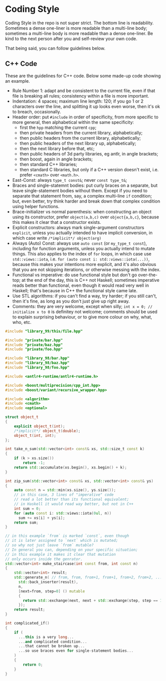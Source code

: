 # Coding Style

Coding Style in the repo is not super strict.
The bottom line is readability.
Sometimes a dense one-liner is more readable than a multi-line body;
sometimes a multi-line body is more readable than a dense one-liner.
Be kind to the next person after you and self-review your own code.

That being said, you can follow guidelines below.

## C++ Code

These are the guidelines for C++ code.
Below some made-up code showing an example.

* Rule Number 1: adapt and be consistent to the current file,
  even if that file is breaking all rules;
  consistency within a file is more important.
* Indentation: 4 spaces; maximum line length: 120;
  if you go 1 or 2 characters over the line,
  and splitting it up looks even worse,
  then it's ok to breach, occasionally.
* Header order:
  put `#include` in order of specificity,
  from more specific to more general,
  then alphabetical within the same specificity:
  * first the `hpp` matching the current `cpp`;
  * then private headers from the current library, alphabetically;
  * then public headers from the current library, alphabetically;
  * then public headers of the next library up, alphabetically;
  * then the next library before that, etc;
  * then public headers of 3d party libraries,
    eg antlr, in angle brackets;
  * then boost, again in angle brackets;
  * then standard C++ libraries;
  * then standard C libraries,
    but only if a C++ version doesn't exist,
    i.e. prefer `<cmath>` over `<math.h>`.
* East-Const: always `type_t const&`; never `const type_t&`;
* Braces and single-statemnt bodies:
  put curly braces on a separate,
  but leave single-statement bodies without them.
  Except if you need to separate that statement from, say,
  a complex multi-line `if` condition;
  but, even better, try think harder and break down that
  complex condition using helper functions.
* Brace-initializer vs normal parenthesis:
  when constructing an object using its constructor,
  prefer `object(a,b,c)` over `object{a,b,c}`,
  because this makes it clear that a constructor exists.
* Explicit constructors:
  always mark single-argument constructors `explicit`,
  unless you actually intended to have implicit conversion,
  in which case write `/*implicit*/ object(arg)`
* Always (Auto) Const:
  always use `auto const` (or `my_type_t const`),
  including for function arguments,
  unless you actually intend to mutate things.
  This also applies to the index of `for` loops,
  in which case use `std::views::iota`,
  i.e. `for (auto const i: std::views::iota(...))`,
  because this makes your intentions more explicit,
  and it's also obvious that you are not skipping iterations,
  or otherwise messing with the index.
* Functional vs imperative:
  do use functional style but don't go over-the-top;
  at the end of the day, this is C++ not Haskell;
  sometimes imperative reads better than functional,
  even though it would read very well in Haskell;
  that's because in C++ the functional style came late.
* Use STL algorithms:
  if you can't find a way, try harder;
  if you still can't, then it's fine,
  as long as you don't just give up right away.
* Comments: they are very welcome, except when silly;
  `int x = 0; // initialize x to 0` is definitey not welcome;
  comments should be used to explain surprising behaviour,
  or to give more colour on why, what, who, etc.

```cpp
#include "library_99/this/file.hpp"

#include "private/bar.hpp"
#include "private/baz.hpp"
#include "private/foo.hpp"

#include "library_98/bar.hpp"
#include "library_98/baz.hpp"
#include "library_98/foo.hpp"

#include <antlr4-runtime/antlr4-runtime.h>

#include <boost/multiprecision/cpp_int.hpp>
#include <boost/variant/recursive_wrapper.hpp>

#include <algorithm>
#include <cmath>
#include <optional>

struct object_t
{
    explicit object_t(int);
    /*implicit*/ object_t(double);
    object_t(int, int);
};

int take_n_sum(std::vector<int> const& xs, std::size_t const k)
{
    if (k > xs.size())
        return -1;
    return std::accumulate(xs.begin(), xs.begin() + k);
}

int zip_sum(std::vector<int> const& xs, std::vector<int> const& ys)
{
    auto const n = std::min(xs.size(), ys.size());
    // in this case, 3 lines of "imperative" code
    // read a lot better than its functional equivalent;
    // in Haskell it would read way better, but not in C++ 
    int sum = 0;
    for (auto const i: std::views::iota(0ul, n))
      sum += xs[i] + ys[i];
    return sum;
}

// in this example `from` is marked `const`, even though
// it is later assigned to `next` which is mutated;
// so why not just leave `from` mutable?
// In general you can, depending on your specific situation;
// in this example it makes it clear that mutation
// only occurs inside the genrator.
std::vector<int> make_staircase(int const from, int const n)
{
    std::vector<int> result;
    std::generate_n( // from, from, from+1, from+1, from+2, from+2, ...
      std::back_inserter(result),
      n,
      [next=from, step=0] () mutable
      {
        return std::exchange(next, next + std::exchange(step, step == 1 ? 0 : 1));
      });
    return result;
}

int complicated_if()
{
    if (
      ...this is a very long...
      ...and complicated condition...
      ...that cannot be broken up...
      ...so use braces even for single-statement bodies...
    )
    {
        return 0;
    }
}
```
